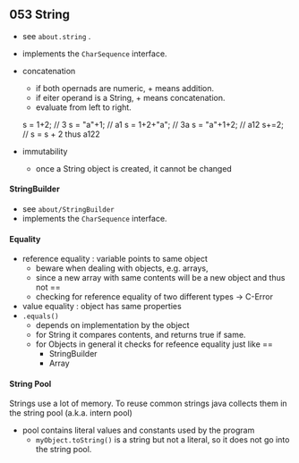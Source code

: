 ## 053 String
* see `about.string` .
* implements the `CharSequence` interface.
* concatenation 
    * if both opernads are numeric, + means addition.
    * if eiter operand is a String, + means concatenation.
    * evaluate from left to right.


    s = 1+2;        // 3
    s = "a"+1;      // a1
    s = 1+2+"a";    // 3a
    s = "a"+1+2;    // a12
    s+=2;           // s = s + 2 thus a122
    
* immutability
    * once a String object is created, it cannot be changed
       
       
#### StringBuilder
* see `about/StringBuilder`
* implements the `CharSequence` interface.

#### Equality
* reference equality : variable points to same object
    * beware when dealing with objects, e.g. arrays, 
    * since a new array with same contents will be a new object and thus not ==
    * checking for reference equality of two different types -> C-Error
* value equality : object has same properties
* `.equals()` 
    * depends on implementation by the object
    * for String it compares contents, and returns true if same.
    * for Objects in general it checks for refeence equality just like ==
        * StringBuilder
        * Array
        
#### String Pool
Strings use a lot of memory.
To reuse common strings java collects them in the string pool (a.k.a. intern pool)

* pool contains literal values and constants used by the program
    * `myObject.toString()` is a string but not a literal, so it does not go into the string pool.

<br>